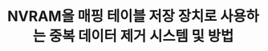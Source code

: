 ---
layout: publication-single
title: NVRAM을 매핑 테이블 저장 장치로 사용하는 중복 데이터 제거 시스템 및 방법
name: 대한민국 등록번호 10-1350132
first-author: 최종무
co-authors: 김종화, 강수용, 원유집, 차재혁, 윤성로
during:
location: 대한민국
impactfactor: 
doi: 
note: 
categories: 
 - Flash Memory and Non-Volatile RAM
tag: 
 - Patents
---